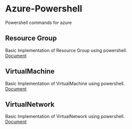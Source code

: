 # Azure-Powershell
Powershell commands for azure 

## Resource Group
  Basic Implementation of Resource Group using powershell. \
  [Document](/ResourceGroup) 

## VirtualMachine
  Basic Implementation of VirtualMachine using powershell. \
  [Document](/VirtualMachine) 

## VirtualNetwork
  Basic Implementation of VirtualNetwork using powershell. \
  [Document](/VirtualNetwork) 
